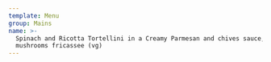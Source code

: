 ```yaml
---
template: Menu
group: Mains
name: >-
  Spinach and Ricotta Tortellini in a Creamy Parmesan and chives sauce, wild
  mushrooms fricassee (vg)
---
```

